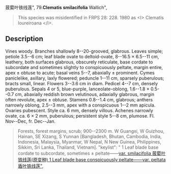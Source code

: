 菝葜叶铁线莲",
79.**Clematis smilacifolia** Wallich",

> This species was misidentified in FRPS 28: 228. 1980 as &lt;I&gt; Clematis loureiroana &lt;/I&gt;.

## Description
Vines woody. Branches shallowly 8--20-grooved, glabrous. Leaves simple; petiole 3.5--6 cm; leaf blade ovate to deltoid-ovate, 8--16.5 × 6.5--11 cm, leathery, both surfaces glabrous, obscurely reticulate, base cordate to subcordate and sometimes slightly to conspicuously peltate, margin entire, apex ± obtuse to acute; basal veins 5--7, abaxially ± prominent. Cymes paniclelike, axillary, laxly flowered; peduncle 1--11 cm, sparsely puberulous; bracts small, linear. Flowers 3--3.6 cm in diam. Pedicel 4--7 cm, densely puberulous. Sepals 4 or 5, blue-purple, lanceolate-oblong, 1.6--1.8 × 0.5--0.7 cm, abaxially reddish brown velutinous, adaxially glabrous, margin often revolute, apex ± obtuse. Stamens 0.8--1.4 cm, glabrous; anthers narrowly oblong, 2.5--3 mm, apex with a conspicuous 1--2 mm apicula. Ovaries pubescent. Style ca. 6 mm, densely villous. Achenes narrowly ovate, ca. 6 × 2 mm, puberulous; persistent style 5--8 cm, plumose. Fl. Nov--Dec, fr. Dec--Jan.

> Forests, forest margins, scrub; 900--2300 m. W Guangxi, W Guizhou, Hainan, SE Xizang, S Yunnan [Bangladesh, Bhutan, Cambodia, India, Indonesia, Malaysia, Myanmar, W Nepal, N New Guinea, Philippines, Sikkim, Sri Lanka, Thailand, Vietnam].
  "keylist": "
1 Leaf blade base cordate to subcordate, sometimes ± peltate——<a href='/info/Clematis smilacifolia var. smilacifolia?t=foc'>var. smilacifolia 菝葜叶铁线莲(原变种)
1 Leaf blade base conspicuously peltate——<a href='/info/Clematis smilacifolia var. peltata?t=foc'>var. peltata 盾叶铁线莲",
